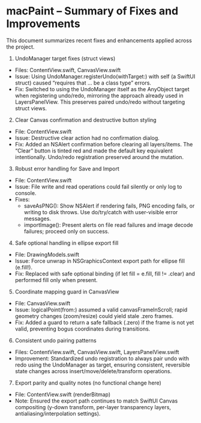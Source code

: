 # macPaint – Summary of Fixes and Improvements

This document summarizes recent fixes and enhancements applied across the project.

1) UndoManager target fixes (struct views)
- Files: ContentView.swift, CanvasView.swift
- Issue: Using UndoManager.registerUndo(withTarget:) with self (a SwiftUI struct) caused “requires that … be a class type” errors.
- Fix: Switched to using the UndoManager itself as the AnyObject target when registering undo/redo, mirroring the approach already used in LayersPanelView. This preserves paired undo/redo without targeting struct views.

2) Clear Canvas confirmation and destructive button styling
- File: ContentView.swift
- Issue: Destructive clear action had no confirmation dialog.
- Fix: Added an NSAlert confirmation before clearing all layers/items. The “Clear” button is tinted red and made the default key equivalent intentionally. Undo/redo registration preserved around the mutation.

3) Robust error handling for Save and Import
- File: ContentView.swift
- Issue: File write and read operations could fail silently or only log to console.
- Fixes:
  - saveAsPNG(): Show NSAlert if rendering fails, PNG encoding fails, or writing to disk throws. Use do/try/catch with user-visible error messages.
  - importImage(): Present alerts on file read failures and image decode failures; proceed only on success.

4) Safe optional handling in ellipse export fill
- File: DrawingModels.swift
- Issue: Force unwrap in NSGraphicsContext export path for ellipse fill (e.fill!).
- Fix: Replaced with safe optional binding (if let fill = e.fill, fill != .clear) and performed fill only when present.

5) Coordinate mapping guard in CanvasView
- File: CanvasView.swift
- Issue: logicalPoint(from:) assumed a valid canvasFrameInScroll; rapid geometry changes (zoom/resize) could yield stale .zero frames.
- Fix: Added a guard to return a safe fallback (.zero) if the frame is not yet valid, preventing bogus coordinates during transitions.

6) Consistent undo pairing patterns
- Files: ContentView.swift, CanvasView.swift, LayersPanelView.swift
- Improvement: Standardized undo registration to always pair undo with redo using the UndoManager as target, ensuring consistent, reversible state changes across insert/move/delete/transform operations.

7) Export parity and quality notes (no functional change here)
- File: ContentView.swift (renderBitmap)
- Note: Ensured the export path continues to match SwiftUI Canvas compositing (y-down transform, per-layer transparency layers, antialiasing/interpolation settings).

